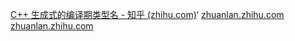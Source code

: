[C++ 生成式的编译期类型名 - 知乎 (zhihu.com)](https://zhuanlan.zhihu.com/p/336243278)‘
[zhuanlan.zhihu.com](https://zhuanlan.zhihu.com/p/158147380)
[zhuanlan.zhihu.com](https://zhuanlan.zhihu.com/p/337200770)


